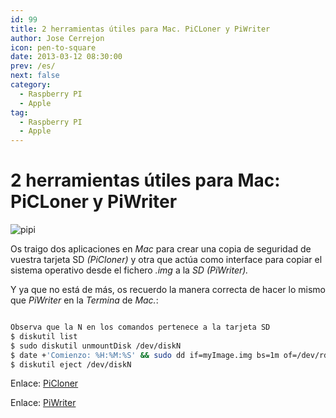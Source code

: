 ```yaml
---
id: 99
title: 2 herramientas útiles para Mac. PiCLoner y PiWriter
author: Jose Cerrejon
icon: pen-to-square
date: 2013-03-12 08:30:00
prev: /es/
next: false
category:
  - Raspberry PI
  - Apple
tag:
  - Raspberry PI
  - Apple
---
```


# 2 herramientas útiles para Mac: PiCLoner y PiWriter

![pipi](/images/piclonerwriter.jpg)

Os traigo dos aplicaciones en *Mac* para crear una copia de seguridad de vuestra tarjeta SD *(PiCloner)* y otra que actúa como interface para copiar el sistema operativo desde el fichero *.img* a la *SD (PiWriter).*

Y ya que no está de más, os recuerdo la manera correcta de hacer lo mismo que *PiWriter* en la *Termina* de *Mac.*:

```bash

Observa que la N en los comandos pertenece a la tarjeta SD
$ diskutil list
$ sudo diskutil unmountDisk /dev/diskN
$ date +'Comienzo: %H:%M:%S' && sudo dd if=myImage.img bs=1m of=/dev/rdiskN
$ diskutil eject /dev/diskN

```

Enlace: [PiCloner](http://sourceforge.net/projects/picloner/)

Enlace: [PiWriter](http://sourceforge.net/projects/piwriter/)